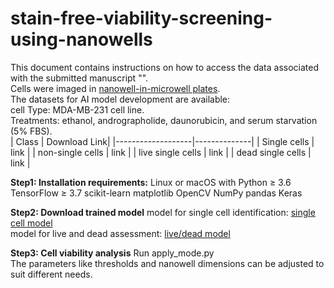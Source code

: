 # stain-free-viability-screening-using-nanowells

This document contains instructions on how to access the data associated with the submitted manuscript "". <br>
Cells were imaged in [nanowell-in-microwell plates](https://www.imagecyte.bio/). <br>
The datasets for AI model development are available:<br>
cell Type: MDA-MB-231 cell line.<br>
Treatments: ethanol, andrographolide, daunorubicin, and serum starvation (5% FBS).<br>
| Class             | Download Link|
|-------------------|--------------|
| Single cells      | link |
| non-single cells  | link |
| live single cells | link |
| dead single cells | link |



**Step1: Installation requirements:**
  Linux or macOS with Python ≥ 3.6
  TensorFlow ≥ 3.7
  scikit-learn
  matplotlib
  OpenCV
  NumPy
  pandas
  Keras



**Step2: Download trained model**
model for single cell identification: [single cell model](https://ubcca-my.sharepoint.com/:u:/r/personal/pandeng_student_ubc_ca/Documents/Project%20viability%20screening/trained%20model/1st%20CNN.h5?csf=1&web=1&e=fjIaV2)<br>
model for live and dead assessment: [live/dead model](https://ubcca-my.sharepoint.com/:u:/r/personal/pandeng_student_ubc_ca/Documents/Project%20viability%20screening/trained%20model/2nd%20CNN.h5?csf=1&web=1&e=wftX5p)

**Step3: Cell viability analysis**
Run apply_mode.py <br>
The parameters like thresholds and nanowell dimensions can be adjusted to suit different needs.
